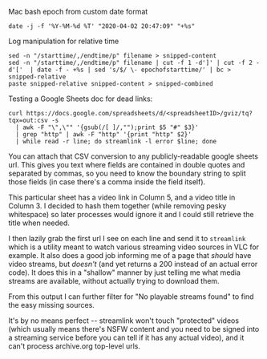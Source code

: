 Mac bash epoch from custom date format
```
date -j -f '%Y-%M-%d %T' "2020-04-02 20:47:09" "+%s"
```

Log manipulation for relative time
```
sed -n "/starttime/,/endtime/p" filename > snipped-content 
sed -n "/starttime/,/endtime/p" filename | cut -f 1 -d']' | cut -f 2 -d'['  | date -f - +%s | sed 's/$/ \- epochofstarttime/' | bc > snipped-relative
paste snipped-relative snipped-content > snipped-combined
```


Testing a Google Sheets doc for dead links:
```
curl https://docs.google.com/spreadsheets/d/<spreadsheetID>/gviz/tq?tqx=out:csv -s 
  | awk -F "\",\"" '{gsub(/[ ]/,"");print $5 "#" $3}' 
  | grep "http" | awk -F "http" '{print "http" $2}' 
  | while read -r line; do streamlink -l error $line; done
```
You can attach that CSV conversion to any publicly-readable google sheets url.  This gives you text where fields are contained in double quotes and separated by commas, so you need to know the boundary string to split those fields (in case there's a comma inside the field itself).

This particular sheet has a video link in Column 5, and a video title in Column 3.  I decided to hash them together (while removing pesky whitespace) so later processes would ignore it and I could still retrieve the title when needed.

I then lazily grab the first url I see on each line and send it to `streamlink` which is a utility meant to watch various streaming video sources in VLC for example.  It also does a good job informing me of a page that _should_ have video streams, but _doesn't_ (and yet returns a 200 instead of an actual error code).  It does this in a "shallow" manner by just telling me what media streams are available, without actually trying to download them.

From this output I can further filter for "No playable streams found" to find the easy missing sources.

It's by no means perfect -- streamlink won't touch "protected" videos (which usually means there's NSFW content and you need to be signed into a streaming service before you can tell if it has any actual video), and it can't process archive.org top-level urls.
